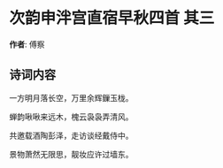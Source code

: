 # 次韵申泮宫直宿早秋四首  其三

**作者**: 傅察

## 诗词内容

一方明月落长空，万里余辉鏁玉栊。

蝉韵啾啾来远木，槐云袅袅弄清风。

共邀载酒陶彭泽，走访谈经戴侍中。

景物萧然无限思，靓妆应许过墙东。

